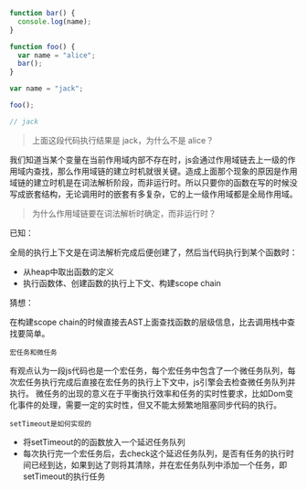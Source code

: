 ```js
function bar() {
  console.log(name);
}

function foo() {
  var name = "alice";
  bar();
}

var name = "jack";

foo();

// jack

```

> 上面这段代码执行结果是 jack，为什么不是 alice？

我们知道当某个变量在当前作用域内部不存在时，js会通过作用域链去上一级的作用域内查找，那么作用域链的建立时机就很关键。造成上面那个现象的原因是作用域链的建立时机是在词法解析阶段，而非运行时。所以只要你的函数在写的时候没写成嵌套结构，无论调用时的嵌套有多复杂，它的上一级作用域都是全局作用域。

> 为什么作用域链要在词法解析时确定，而非运行时？

已知：

全局的执行上下文是在词法解析完成后便创建了，然后当代码执行到某个函数时：

- 从heap中取出函数的定义
- 执行函数体、创建函数的执行上下文、构建scope chain

猜想：

在构建scope chain的时候直接去AST上面查找函数的层级信息，比去调用栈中查找要简单。

`宏任务和微任务`

有观点认为一段js代码也是一个宏任务，每个宏任务中包含了一个微任务队列，每次宏任务执行完成后直接在宏任务的执行上下文中，js引擎会去检查微任务队列并执行。
微任务的出现的意义在于平衡执行效率和任务的实时性要求，比如Dom变化事件的处理，需要一定的实时性，但又不能太频繁地阻塞同步代码的执行。

`setTimeout是如何实现的`

- 将setTimeout的的函数放入一个延迟任务队列
- 每次执行完一个宏任务后，去check这个延迟任务队列，是否有任务的执行时间已经到达，如果到达了则将其清除，并在宏任务队列中添加一个任务，即setTimeout的执行任务